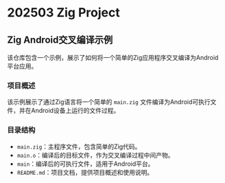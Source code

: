 # 202503 Zig Project

## Zig Android交叉编译示例

该仓库包含一个示例，展示了如何将一个简单的Zig应用程序交叉编译为Android平台应用。

### 项目概述

该示例展示了通过Zig语言将一个简单的 `main.zig` 文件编译为Android可执行文件，并在Android设备上运行的文件过程。

### 目录结构

- `main.zig`：主程序文件，包含简单的Zig代码。
- `main.o`：编译后的目标文件，作为交叉编译过程中间产物。
- `main`：编译后的可执行文件，适用于Android平台。
- `README.md`：项目文档，提供项目概述和使用说明。